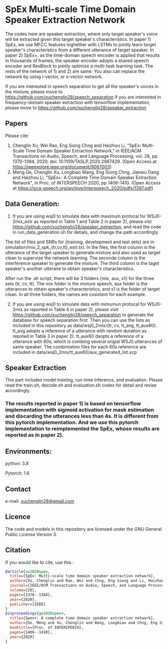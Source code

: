 # SpEx Multi-scale Time Domain Speaker Extraction Network

The codes here are speaker extraction, where only target speaker's voice will be extracted given this target speaker's characteristics. In paper 1) SpEx, we use MFCC features toghether with LSTMs to jointly learn target speaker's characteristics from a different utterance of target speaker. In paper 2) SpEx+, as the time-domian speech encoder is applied that results in thousands of frames, the speaker encoder adopts a shared speech encoder and ResBlock to jointly optimize a multi-task learning task. The rests of the network of 1) and 2) are same. You also can replace the network by using i-vector, or x-vector network.

If you are interested in speech separation to get all the speaker's voices in the mixture, please move to https://github.com/xuchenglin28/speech_separation
If you are interested in frequency-domain speaker extraction with tensorflow implementation, please move to https://github.com/xuchenglin28/speaker_extraction

## Papers

Please cite:

 1) Chenglin Xu, Wei Rao, Eng Siong Chng and Haizhou Li, "SpEx: Multi-Scale Time Domain Speaker Extraction Network," in IEEE/ACM Transactions on Audio, Speech, and Language Processing, vol. 28, pp. 1370-1384, 2020, doi: 10.1109/TASLP.2020.2987429. (Open Access at https://ieeexplore.ieee.org/document/9067003)
 2) Meng Ge, Chenglin Xu, Longbiao Wang, Eng Siong Chng, Jianwu Dang and Haizhou Li, "SpEx+: A Complete Time Domain Speaker Extraction Network", in Proc. of INTERSPEECH 2020, pp 1406-1410. (Open Access at https://isca-speech.org/archive/Interspeech_2020/pdfs/1397.pdf)

## Data Generation:

1) If you are using wsj0 to simulate data with maximum protocal for WSJ0-2mix_extr as reported in Table 1 and Table 2 in paper 2), please vist https://github.com/xuchenglin28/speaker_extraction,  and read the code in run_data_generation.sh for detials, and change the path accordingly.

The list of files and SNRs for {training, development and test sets} are in simulation/mix_2_spk_{tr,cv,tt}\_extr.txt. In the files, the first column is the utterance of the target speaker to generate mixture and also used as target clean to supervise the network learning. The seconde column is the interference speaker to generate the mixture. The third column is the taget speaker's another utterane to obtain speaker's characteristics.

After run the .sh script, there will be 3 folders {mix, aux, s1} for the three sets {tr, cv, tt}. The mix folder is the mixture speech, aux folder is the utterances to obtain speaker's characteristics, and s1 is the folder of target clean. In all three folders, the names are cosistent for each example. 

2) If you are using wsj0 to simulate data with mimumun protocal for WSJ0-2mix as reported in Table 4 in paper 2), please visit https://github.com/xuchenglin28/speech_separation to generate the database for speech separation first. Then you can use the lists as included in this repository as data/wsj0_2mix/{tr, cv, tt_avg, tt_aux60}. tt_avg adopts a reference of a utterance with random duration as repoted in Table 3 in paper 2). tt_aux60 daopts a reference of a utterance with 60s, which is combing several origial WSJ0 utterances of same speaker. The combintation files for each 60s reference are included in data/wsj0_2mix/tt_aux60/aux_generated_list.scp

## Speaker Extraction

This part includes model training, run-time inference, and evaluation. Please read the train.sh, decode.sh and evaluation.sh codes for detail and revise accordingly.

### The results reported in paper 1) is based on tensorflow implementation with sigmoid activation for mask estimation and discarding the utterances less than 4s. It is different from this pytorch implementation. And we use this pytorch implementation to reimplemented the SpEx, whose results are reported as in paper 2).

## Environments:

python: 3.8

Pytorch: 1.6

## Contact

e-mail: xuchenglin28@gmail.com

## Licence

The code and models in this repository are licensed under the GNU General Public License Version 3.

## Citation
If you would like to cite, use this :
```BibTex
@article{xu2020spex,
  title={SpEx: Multi-scale time domain speaker extraction network},
  author={Xu, Chenglin and Rao, Wei and Chng, Eng Siong and Li, Haizhou},
  journal={IEEE/ACM Transactions on Audio, Speech, and Language Processing},
  volume={28},
  pages={1370--1384},
  year={2020},
  publisher={IEEE}
}
@inproceedings{ge2020spex+,
  title={Spex+: A complete time domain speaker extraction network},
  author={Ge, Meng and Xu, Chenglin and Wang, Longbiao and Chng, Eng Siong and Dang, Jianwu and Li, Haizhou},
  booktitle={Proc. of INTERSPEECH},
  pages={1406--1410},
  year={2020}
}
```

